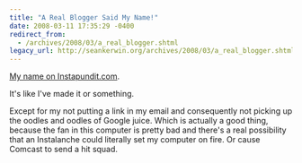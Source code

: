 ```yaml
---
title: "A Real Blogger Said My Name!"
date: 2008-03-11 17:35:29 -0400
redirect_from:
  - /archives/2008/03/a_real_blogger.shtml
legacy_url: http://seankerwin.org/archives/2008/03/a_real_blogger.shtml
---
```

[My name on Instapundit.com](http://instapundit.com/archives2/016395.php).  

It's like I've made it or something.  

Except for my not putting a link in my email and consequently not picking up the oodles and oodles of Google juice. Which is actually a good thing, because the fan in this computer is pretty bad and there's a real possibility that an Instalanche could literally set my computer on fire. Or cause Comcast to send a hit squad.
